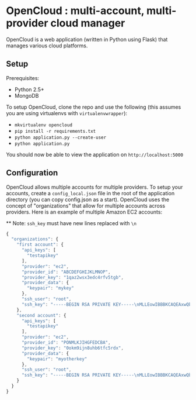 OpenCloud : multi-account, multi-provider cloud manager
=======================================================
OpenCloud is a web application (written in Python using Flask) that manages various cloud platforms. 

Setup
-----
Prerequisites:

* Python 2.5+
* MongoDB

To setup OpenCloud, clone the repo and use the following (this assumes you are using virtualenvs with `virtualenvwrapper`):

* `mkvirtualenv opencloud`
* `pip install -r requirements.txt`
* `python application.py --create-user`
* `python application.py`

You should now be able to view the application on `http://localhost:5000`

Configuration
--------------
OpenCloud allows multiple accounts for multiple providers.  To setup your accounts, create a `config_local.json` file in the root of the application directory (you can copy config.json as a start).  OpenCloud uses the concept of "organizations" that allow for multiple accounts across providers.  Here is an example of multiple Amazon EC2 accounts:

** Note: `ssh_key` must have new lines replaced with `\n`

```javascript
{
  "organizations": {
    "first account": {
      "api_keys": [
        "testapikey"
      ],
      "provider": "ec2",
      "provider_id": "ABCDEFGHIJKLMNOP",
      "provider_key": "1qaz2wsx3edc4rfv5tgb",
      "provider_data": {
        "keypair": "mykey"
      },
      "ssh_user": "root",
      "ssh_key": "-----BEGIN RSA PRIVATE KEY-----\nMLLEowIBBBKCAQEAxwQbvvT6M9xFMNDH7...\n-----END RSA PRIVATE KEY-----\n"
    },
    "second account": {
      "api_keys": [
        "testapikey"
      ],
      "provider": "ec2",
      "provider_id": "PONMLKJIHGFEDCBA",
      "provider_key": "0okm9ijn8uhb6tfc5rdx",
      "provider_data": {
        "keypair": "myotherkey"
      },
      "ssh_user": "root",
      "ssh_key": "-----BEGIN RSA PRIVATE KEY-----\nMLLEowIBBBKCAQEAxwQbvvT6M9xFMNDH7...\n-----END RSA PRIVATE KEY-----\n"
    }
  }
}
```

